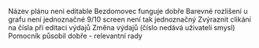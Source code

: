 Název plánu neni editable
Bezdomovec funguje dobře
Barevné rozlišení u grafu není jednoznačné
9/10 screen není tak jednoznačný
Zvýraznit clikání na čísla při editaci výdajů
Změna výdajů (číslo nedává uživateli smysl)
Pomocník působil dobře - relevantní rady


